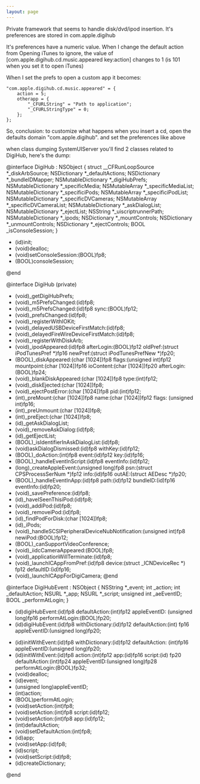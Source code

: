 ```yaml
---
layout: page
---
```


Private framework that seems to handle disk/dvd/ipod insertion. It's preferences are stored in com.apple.digihub

It's preferences have a numeric value. When I change the default action from Opening iTunes to ignore, the value of [com.apple.digihub.cd.music.appeared key:action] changes to 1 (is 101 when you set it to open iTunes)

When I set the prefs to open a custom app it becomes:
    
    "com.apple.digihub.cd.music.appeared" = {
        action = 5; 
        otherapp = {
            "_CFURLString" = "Path to application"; 
            "_CFURLStringType" = 0; 
        }; 
    }; 

So, conclusion: to customize what happens when you insert a cd, open the defaults domain "com.apple.digihub". and set the preferences like above 

when class dumping SystemUIServer you'll find 2 classes related to DigiHub, here's the dump:

    
@interface DigiHub : NSObject
{
    struct __CFRunLoopSource *_diskArbSource;
    NSDictionary *_defaultActions;
    NSDictionary *_bundleIDMapper;
    NSMutableDictionary *_digiHubPrefs;
    NSMutableDictionary *_specificMedia;
    NSMutableArray *_specificMediaList;
    NSMutableDictionary *_specificiPods;
    NSMutableArray *_specificiPodList;
    NSMutableDictionary *_specificDVCameras;
    NSMutableArray *_specificDVCameraList;
    NSMutableDictionary *_askDialogList;
    NSMutableDictionary *_ejectList;
    NSString *_uiscriptrunnerPath;
    NSMutableDictionary *_ipods;
    NSDictionary *_mountControls;
    NSDictionary *_unmountControls;
    NSDictionary *_ejectControls;
    BOOL _isConsoleSession;
}

- (id)init;
- (void)dealloc;
- (void)setConsoleSession:(BOOL)fp8;
- (BOOL)consoleSession;

@end

@interface DigiHub (private)
- (void)_getDigiHubPrefs;
- (void)_m5PrefsChanged:(id)fp8;
- (void)_m5PrefsChanged:(id)fp8 sync:(BOOL)fp12;
- (void)_prefsChanged:(id)fp8;
- (void)_registerWithIOKit;
- (void)_delayedUSBDeviceFirstMatch:(id)fp8;
- (void)_delayedFireWireDeviceFirstMatch:(id)fp8;
- (void)_registerWithDiskArb;
- (void)_ipodAppeared:(id)fp8 afterLogin:(BOOL)fp12 oldPref:(struct
iPodTunesPref *)fp16 newPref:(struct iPodTunesPrefNew *)fp20;
- (BOOL)_diskAppeared:(char [1024])fp8 flags:(unsigned int)fp12
mountpoint:(char [1024])fp16 ioContent:(char [1024])fp20 afterLogin:
(BOOL)fp24;
- (void)_blankDiskAppeared:(char [1024])fp8 type:(int)fp12;
- (void)_diskEjected:(char [1024])fp8;
- (void)_ejectPostError:(char [1024])fp8 pid:(int)fp12;
- (int)_preMount:(char [1024])fp8 name:(char [1024])fp12 flags:
(unsigned int)fp16;
- (int)_preUnmount:(char [1024])fp8;
- (int)_preEject:(char [1024])fp8;
- (id)_getAskDialogList;
- (void)_removeAskDialog:(id)fp8;
- (id)_getEjectList;
- (BOOL)_isIdentifierInAskDialogList:(id)fp8;
- (void)askDialogDismissed:(id)fp8 withKey:(id)fp12;
- (BOOL)_doAction:(int)fp8 event:(id)fp12 key:(id)fp16;
- (BOOL)_handleEventInScript:(id)fp8 eventInfo:(id)fp12;
- (long)_createAppleEvent:(unsigned long)fp8 psn:(struct
CPSProcessSerNum *)fp12 info:(id)fp16 outAE:(struct AEDesc *)fp20;
- (BOOL)_handleEventInApp:(id)fp8 path:(id)fp12 bundleID:(id)fp16
eventInfo:(id)fp20;
- (void)_savePreference:(id)fp8;
- (id)_haveISeenThisiPod:(id)fp8;
- (void)_addiPod:(id)fp8;
- (void)_removeiPod:(id)fp8;
- (id)_findPodForDisk:(char [1024])fp8;
- (id)_iPods;
- (void)_handleSCSIPeripheralDeviceNubNotification:(unsigned int)fp8
newiPod:(BOOL)fp12;
- (BOOL)_canSupportVideoConference;
- (void)_iidcCameraAppeared:(BOOL)fp8;
- (void)_applicationWillTerminate:(id)fp8;
- (void)_launchICAppFromPref:(id)fp8 device:(struct _ICNDeviceRec *)
fp12 defaultID:(id)fp16;
- (void)_launchICAppForDigiCamera;
@end

@interface DigiHubEvent : NSObject
{
    NSString *_event;
    int _action;
    int _defaultAction;
    NSURL *_app;
    NSURL *_script;
    unsigned int _aeEventID;
    BOOL _performAtLogin;
}

+ (id)digiHubEvent:(id)fp8 defaultAction:(int)fp12 appleEventID:
(unsigned long)fp16 performAtLogin:(BOOL)fp20;
+ (id)digiHubEvent:(id)fp8 withDictionary:(id)fp12 defaultAction:(int)
fp16 appleEventID:(unsigned long)fp20;
- (id)initWithEvent:(id)fp8 withDictionary:(id)fp12 defaultAction:
(int)fp16 appleEventID:(unsigned long)fp20;
- (id)initWithEvent:(id)fp8 action:(int)fp12 app:(id)fp16 script:(id)
fp20 defaultAction:(int)fp24 appleEventID:(unsigned long)fp28
performAtLogin:(BOOL)fp32;
- (void)dealloc;
- (id)event;
- (unsigned long)appleEventID;
- (int)action;
- (BOOL)performAtLogin;
- (void)setAction:(int)fp8;
- (void)setAction:(int)fp8 script:(id)fp12;
- (void)setAction:(int)fp8 app:(id)fp12;
- (int)defaultAction;
- (void)setDefaultAction:(int)fp8;
- (id)app;
- (void)setApp:(id)fp8;
- (id)script;
- (void)setScript:(id)fp8;
- (id)createDictionary;

@end
